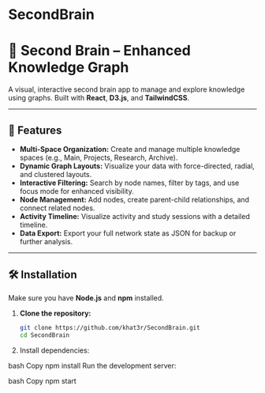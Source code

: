 # SecondBrain

# 🧠 Second Brain – Enhanced Knowledge Graph

A visual, interactive second brain app to manage and explore knowledge using graphs. Built with **React**, **D3.js**, and **TailwindCSS**.

---

## 🚀 Features

- **Multi-Space Organization:** Create and manage multiple knowledge spaces (e.g., Main, Projects, Research, Archive).
- **Dynamic Graph Layouts:** Visualize your data with force-directed, radial, and clustered layouts.
- **Interactive Filtering:** Search by node names, filter by tags, and use focus mode for enhanced visibility.
- **Node Management:** Add nodes, create parent-child relationships, and connect related nodes.
- **Activity Timeline:** Visualize activity and study sessions with a detailed timeline.
- **Data Export:** Export your full network state as JSON for backup or further analysis.

---

## 🛠 Installation

Make sure you have **Node.js** and **npm** installed.

1. **Clone the repository:**

   ```bash
   git clone https://github.com/khat3r/SecondBrain.git
   cd SecondBrain
2. Install dependencies:

bash
Copy
npm install
Run the development server:

bash
Copy
npm start

